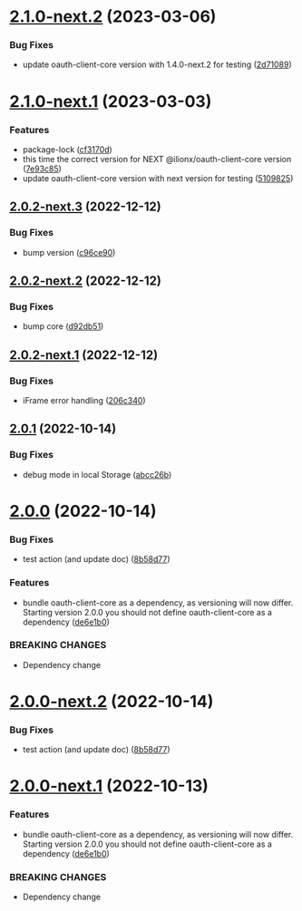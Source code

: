 # [2.1.0-next.2](https://github.com/Q24/oauth-client-angular/compare/v2.1.0-next.1...v2.1.0-next.2) (2023-03-06)


### Bug Fixes

* update oauth-client-core version with 1.4.0-next.2 for testing ([2d71089](https://github.com/Q24/oauth-client-angular/commit/2d7108944b38ab44941b7e176c37f73a3327aad0))

# [2.1.0-next.1](https://github.com/Q24/oauth-client-angular/compare/v2.0.2-next.3...v2.1.0-next.1) (2023-03-03)


### Features

* package-lock ([cf3170d](https://github.com/Q24/oauth-client-angular/commit/cf3170d1a9ad775a698833f4ce57bd87652b3b99))
* this time the correct version for NEXT @ilionx/oauth-client-core version ([7e93c85](https://github.com/Q24/oauth-client-angular/commit/7e93c852adca7ea02fddedcabd7fb43e462e4e07))
* update oauth-client-core version with next version for testing ([5109825](https://github.com/Q24/oauth-client-angular/commit/51098251893271df78efeb419f321945d722807e))

## [2.0.2-next.3](https://github.com/Q24/oauth-client-angular/compare/v2.0.2-next.2...v2.0.2-next.3) (2022-12-12)


### Bug Fixes

* bump version ([c96ce90](https://github.com/Q24/oauth-client-angular/commit/c96ce908e26c5d3afe0444d2420a34e449615c85))

## [2.0.2-next.2](https://github.com/Q24/oauth-client-angular/compare/v2.0.2-next.1...v2.0.2-next.2) (2022-12-12)


### Bug Fixes

* bump core ([d92db51](https://github.com/Q24/oauth-client-angular/commit/d92db5118eb714ca85c44f432b4bba12330b092b))

## [2.0.2-next.1](https://github.com/Q24/oauth-client-angular/compare/v2.0.1...v2.0.2-next.1) (2022-12-12)


### Bug Fixes

* iFrame error handling ([206c340](https://github.com/Q24/oauth-client-angular/commit/206c340beff517cc930b21fc44b51ebecff6c0fe))

## [2.0.1](https://github.com/Q24/oauth-client-angular/compare/v2.0.0...v2.0.1) (2022-10-14)


### Bug Fixes

* debug mode in local Storage ([abcc26b](https://github.com/Q24/oauth-client-angular/commit/abcc26bbd18bc0b0769fb5b47e7e137cf33eca72))

# [2.0.0](https://github.com/Q24/oauth-client-angular/compare/v1.2.1...v2.0.0) (2022-10-14)


### Bug Fixes

* test action (and update doc) ([8b58d77](https://github.com/Q24/oauth-client-angular/commit/8b58d77a156c46ed6c4f916a90aa22af7bb371d8))


### Features

* bundle oauth-client-core as a dependency, as versioning will now differ. Starting version 2.0.0 you should not define oauth-client-core as a dependency ([de6e1b0](https://github.com/Q24/oauth-client-angular/commit/de6e1b0076d74e1eea7d45b7f74242dbfab83e9d))


### BREAKING CHANGES

* Dependency change

# [2.0.0-next.2](https://github.com/Q24/oauth-client-angular/compare/v2.0.0-next.1...v2.0.0-next.2) (2022-10-14)


### Bug Fixes

* test action (and update doc) ([8b58d77](https://github.com/Q24/oauth-client-angular/commit/8b58d77a156c46ed6c4f916a90aa22af7bb371d8))

# [2.0.0-next.1](https://github.com/Q24/oauth-client-angular/compare/v1.2.1...v2.0.0-next.1) (2022-10-13)


### Features

* bundle oauth-client-core as a dependency, as versioning will now differ. Starting version 2.0.0 you should not define oauth-client-core as a dependency ([de6e1b0](https://github.com/Q24/oauth-client-angular/commit/de6e1b0076d74e1eea7d45b7f74242dbfab83e9d))


### BREAKING CHANGES

* Dependency change
